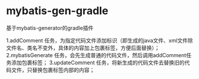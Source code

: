 # mybatis-gen-gradle
基于mybatis-generator的gradle插件

1.addComment 任务，为指定代码文件添加标识（即生成的java文件、xml文件除文件名、类名不变外，具体的内容加上包裹标签，方便后面替换）；
2.mybatisGenerate 任务，会先生成普通的代码文件，然后调用addComment任务添加包裹标签；
3.updateComment 任务，将新生成的代码文件去替换旧的代码文件，只替换包裹标签内部的内容；
